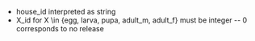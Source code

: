 * house_id interpreted as string
* X_id for X \in {egg, larva, pupa, adult_m, adult_f} must be integer
-- 0 corresponds to no release

